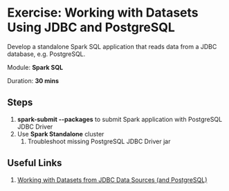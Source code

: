 # Exercise: Working with Datasets Using JDBC and PostgreSQL

Develop a standalone Spark SQL application that reads data from a JDBC database, e.g. PostgreSQL.

Module: **Spark SQL**

Duration: **30 mins**

## Steps

1. **spark-submit --packages** to submit Spark application with PostgreSQL JDBC Driver
2. Use **Spark Standalone** cluster
    1. Troubleshoot missing PostgreSQL JDBC Driver jar

## Useful Links

1. [Working with Datasets from JDBC Data Sources (and PostgreSQL)](https://jaceklaskowski.gitbooks.io/mastering-apache-spark/content/exercises/spark-exercise-dataframe-jdbc-postgresql.html)
